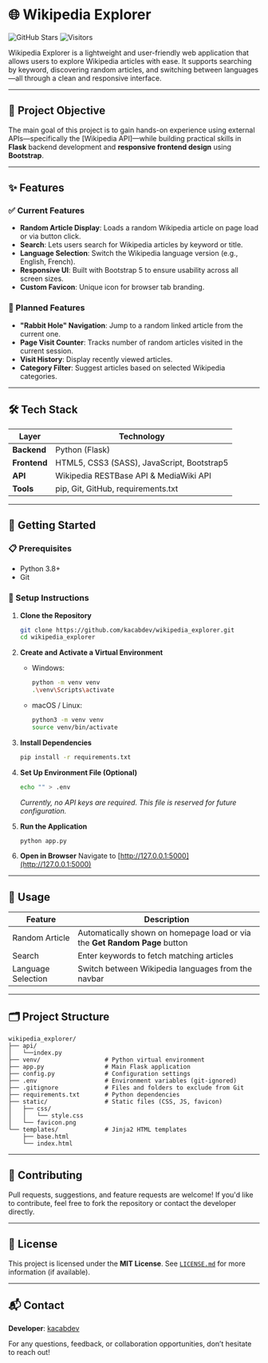 # 🌐 Wikipedia Explorer

![GitHub Stars](https://img.shields.io/github/stars/kacabdev/wikipedia_explorer?style=social)
![Visitors](https://visitor-badge.laobi.icu/badge?page_id=kacabdev.wikipedia_explorer)

Wikipedia Explorer is a lightweight and user-friendly web application that allows users to explore Wikipedia articles with ease. It supports searching by keyword, discovering random articles, and switching between languages—all through a clean and responsive interface.

---

## 📌 Project Objective

The main goal of this project is to gain hands-on experience using external APIs—specifically the [Wikipedia API]—while building practical skills in **Flask** backend development and **responsive frontend design** using **Bootstrap**.

---

## ✨ Features

### ✅ Current Features
- **Random Article Display**: Loads a random Wikipedia article on page load or via button click.
- **Search**: Lets users search for Wikipedia articles by keyword or title.
- **Language Selection**: Switch the Wikipedia language version (e.g., English, French).
- **Responsive UI**: Built with Bootstrap 5 to ensure usability across all screen sizes.
- **Custom Favicon**: Unique icon for browser tab branding.

### 🚧 Planned Features
- **"Rabbit Hole" Navigation**: Jump to a random linked article from the current one.
- **Page Visit Counter**: Tracks number of random articles visited in the current session.
- **Visit History**: Display recently viewed articles.
- **Category Filter**: Suggest articles based on selected Wikipedia categories.

---

## 🛠️ Tech Stack

| Layer        | Technology                                 |
|--------------|--------------------------------------------|
| **Backend**  | Python (Flask)                             |
| **Frontend** | HTML5, CSS3 (SASS), JavaScript, Bootstrap5 |
| **API**      | Wikipedia RESTBase API & MediaWiki API     |
| **Tools**    | pip, Git, GitHub, requirements.txt         |

---

## 🚀 Getting Started

### 📋 Prerequisites
- Python 3.8+
- Git

### 🔧 Setup Instructions

1. **Clone the Repository**
   ```bash
   git clone https://github.com/kacabdev/wikipedia_explorer.git
   cd wikipedia_explorer
   ```

2. **Create and Activate a Virtual Environment**
   - Windows:
     ```bash
     python -m venv venv
     .\venv\Scripts\activate
     ```
   - macOS / Linux:
     ```bash
     python3 -m venv venv
     source venv/bin/activate
     ```

3. **Install Dependencies**
   ```bash
   pip install -r requirements.txt
   ```

4. **Set Up Environment File (Optional)**
   ```bash
   echo "" > .env
   ```
   *Currently, no API keys are required. This file is reserved for future configuration.*

5. **Run the Application**
   ```bash
   python app.py
   ```

6. **Open in Browser**
   Navigate to [http://127.0.0.1:5000](http://127.0.0.1:5000)

---

## 🧪 Usage

| Feature            | Description                                                                 |
|--------------------|-----------------------------------------------------------------------------|
| Random Article      | Automatically shown on homepage load or via the **Get Random Page** button |
| Search              | Enter keywords to fetch matching articles                                  |
| Language Selection  | Switch between Wikipedia languages from the navbar                         |

---

## 🗂️ Project Structure

```
wikipedia_explorer/
├── api/
│   └──index.py
├── venv/                  # Python virtual environment
├── app.py                 # Main Flask application
├── config.py              # Configuration settings
├── .env                   # Environment variables (git-ignored)
├── .gitignore             # Files and folders to exclude from Git
├── requirements.txt       # Python dependencies
├── static/                # Static files (CSS, JS, favicon)
│   ├── css/
│   │   └── style.css
│   └── favicon.png
└── templates/             # Jinja2 HTML templates
    ├── base.html
    └── index.html
```

---

## 🤝 Contributing

Pull requests, suggestions, and feature requests are welcome! If you'd like to contribute, feel free to fork the repository or contact the developer directly.

---

## 📝 License

This project is licensed under the **MIT License**. See [`LICENSE.md`](LICENSE.md) for more information (if available).

---

## 📬 Contact

**Developer**: [kacabdev](https://github.com/kacabdev)

For any questions, feedback, or collaboration opportunities, don’t hesitate to reach out!